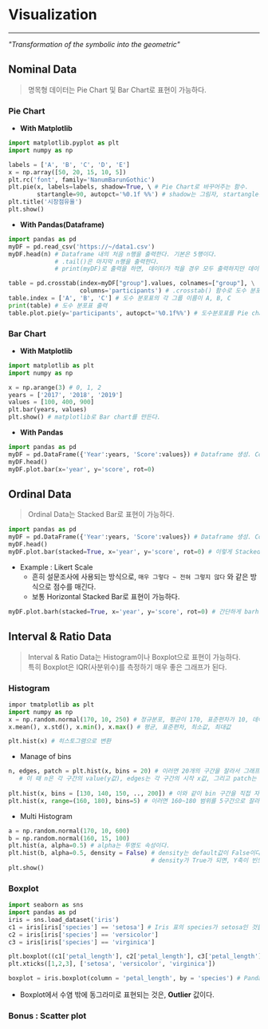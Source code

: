 # Visualization
---
_"Transformation of the symbolic into the geometric"_

## Nominal Data
> 명목형 데이터는 Pie Chart 및 Bar Chart로 표현이 가능하다.  

### Pie Chart
- __With Matplotlib__
```python
import matplotlib.pyplot as plt
import numpy as np

labels = ['A', 'B', 'C', 'D', 'E']
x = np.array([50, 20, 15, 10, 5])
plt.rc('font', family='NanumBarunGothic')
plt.pie(x, labels=labels, shadow=True, \ # Pie Chart로 바꾸어주는 함수.
        startangle=90, autopct='%0.1f %%') # shadow는 그림자, startangle은 시작 각도, autopct는 백분율 설정이다.
plt.title('시장점유율')
plt.show()
```
- __With Pandas(Dataframe)__
```python
import pandas as pd
myDF = pd.read_csv('https://~/data1.csv')
myDF.head(n) # Dataframe 내의 처음 n행을 출력한다. 기본은 5행이다.
             # .tail()은 마지막 n행을 출력한다.
             # print(myDF)로 출력을 하면, 데이터가 적을 경우 모두 출력하지만 데이터가 많을 경우 요약해서 출력한다.

table = pd.crosstab(index=myDF["group"].values, colnames=["group"], \
                    columns='participants') # .crosstab() 함수로 도수 분포표를 만든다.
table.index = ['A', 'B', 'C'] # 도수 분포표의 각 그룹 이름이 A, B, C
print(table) # 도수 분포표 출력
table.plot.pie(y='participants', autopct='%0.1f%%') # 도수분포표를 Pie chart로 변환
```

### Bar Chart
- __With Matplotlib__
```python
import matplotlib as plt
import numpy as np

x = np.arange(3) # 0, 1, 2
years = ['2017', '2018', '2019']
values = [100, 400, 900]
plt.bar(years, values)
plt.show() # matplotlib로 Bar chart를 만든다.
```

- __With Pandas__ 
```python
import pandas as pd
myDF = pd.DataFrame({'Year':years, 'Score':values}) # Dataframe 생성. Column: Value의 형태
myDF.head()
myDF.plot.bar(x='year', y='score', rot=0)
```
## Ordinal Data
> Ordinal Data는 Stacked Bar로 표현이 가능하다.  
```python
import pandas as pd
myDF = pd.DataFrame({'Year':years, 'Score':values}) # Dataframe 생성. Column: Value의 형태
myDF.head()
myDF.plot.bar(stacked=True, x='year', y='score', rot=0) # 이렇게 Stacked 속성만 추가해주면 Stacked bar로 표현이 가능하다.
```
- Example : Likert Scale
  - 흔히 설문조사에 사용되는 방식으로, ```매우 그렇다 ~ 전혀 그렇지 않다``` 와 같은 방식으로 점수를 매긴다.
  - 보통 Horizontal Stacked Bar로 표현이 가능하다.
```python
myDF.plot.barh(stacked=True, x='year', y='score', rot=0) # 간단하게 barh 로만 함수명을 바꾸어주면, Horizontal 해진다.
```

## Interval & Ratio Data
> Interval & Ratio Data는 Histogram이나 Boxplot으로 표현이 가능하다.  
> 특히 Boxplot은 IQR(사분위수)를 측정하기 매우 좋은 그래프가 된다.  

### Histogram
```python
impor tmatplotlib as plt
import numpy as np
x = np.random.normal(170, 10, 250) # 정규분포, 평균이 170, 표준편차가 10, 데이터의 수 250개.
x.mean(), x.std(), x.min(), x.max() # 평균, 표준편차, 최소값, 최대값

plt.hist(x) # 히스토그램으로 변환
```
- Manage of bins
```python
n, edges, patch = plt.hist(x, bins = 20) # 이러면 20개의 구간을 잘라서 그래프를 그린다.
   # 이 때 n은 각 구간의 value(y값), edges는 각 구간의 시작 x값, 그리고 patch는 각 구간의 사각형 크기를 저장한다.
   
plt.hist(x, bins = [130, 140, 150, .., 200]) # 이와 같이 bin 구간을 직접 자를 수도 있다.
plt.hist(x, range=(160, 180), bins=5) # 이러면 160~180 범위를 5구간으로 잘라서 그래프를 그린다.
```

- Multi Histogram
```python
a = np.random.normal(170, 10, 600)
b = np.random.normal(160, 15, 100)
plt.hist(a, alpha=0.5) # alpha는 투명도 속성이다.
plt.hist(b, alpha=0.5, density = False) # density는 default값이 False이다.
                                        # density가 True가 되면, Y축이 빈도 수가 아닌 전체 표본에 대한 비율이 된다.
plt.show()
```
### Boxplot
```python
import seaborn as sns
import pandas as pd
iris = sns.load_dataset('iris')
c1 = iris[iris['species'] == 'setosa'] # Iris 표의 species가 setosa인 것들만 뽑아서 표로 뽑는다.
c2 = iris[iris['species'] == 'versicolor']
c3 = iris[iris['species'] == 'virginica']

plt.boxplot((c1['petal_length'], c2['petal_length'], c3['petal_length'])) # 꽃잎의 길이 Column의 값에 따라 그래프를 그린다.
plt.xticks([1,2,3], ['setosa', 'versicolor', 'virginica'])

boxplot = iris.boxplot(column = 'petal_length', by = 'species') # Pandas에서는 이렇게 다룬다.
```
- Boxplot에서 수염 밖에 동그라미로 표현되는 것은, __Outlier__ 값이다.
### Bonus : Scatter plot
